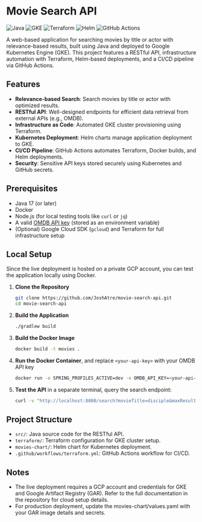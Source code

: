 # Movie Search API

![Java](https://img.shields.io/badge/Java-17-blue)
![GKE](https://img.shields.io/badge/GKE-Kubernetes-green)
![Terraform](https://img.shields.io/badge/Terraform-1.10.4-purple)
![Helm](https://img.shields.io/badge/Helm-3-orange)
![GitHub Actions](https://img.shields.io/badge/GitHub_Actions-CI/CD-brightgreen)

A web-based application for searching movies by title or actor with relevance-based results, built using Java and deployed to Google Kubernetes Engine (GKE). This project features a RESTful API, infrastructure automation with Terraform, Helm-based deployments, and a CI/CD pipeline via GitHub Actions.

## Features
- **Relevance-based Search**: Search movies by title or actor with optimized results.
- **RESTful API**: Well-designed endpoints for efficient data retrieval from external APIs (e.g., OMDB).
- **Infrastructure as Code**: Automated GKE cluster provisioning using Terraform.
- **Kubernetes Deployment**: Helm charts manage application deployment to GKE.
- **CI/CD Pipeline**: GitHub Actions automates Terraform, Docker builds, and Helm deployments.
- **Security**: Sensitive API keys stored securely using Kubernetes and GitHub secrets.

## Prerequisites
- Java 17 (or later)
- Docker
- Node.js (for local testing tools like `curl` or `jq`)
- A valid [OMDB API key](https://www.omdbapi.com/apikey.aspx) (stored as an environment variable)
- (Optional) Google Cloud SDK (`gcloud`) and Terraform for full infrastructure setup

## Local Setup
Since the live deployment is hosted on a private GCP account, you can test the application locally using Docker.

1. **Clone the Repository**
   ```bash
   git clone https://github.com/JoshAtre/movie-search-api.git
   cd movie-search-api

2. **Build the Application**
   ```bash
   ./gradlew build

3. **Build the Docker Image**
   ```bash
   docker build -t movies .
   
5. **Run the Docker Container**, and replace `<your-api-key>` with your OMDB API key
   ```bash
   docker run -e SPRING_PROFILES_ACTIVE=dev -e OMDB_API_KEY=<your-api-key> -p 8080:8080 movies
   
6. **Test the API** in a separate terminal, query the search endpoint:
   ```bash
   curl -v "http://localhost:8080/search?movieTitle=disciple&maxResults=1"

## Project Structure
- `src/`: Java source code for the RESTful API.
- `terraform/`: Terraform configuration for GKE cluster setup.
- `movies-chart/`: Helm chart for Kubernetes deployment.
- `.github/workflows/terraform.yml`: GitHub Actions workflow for CI/CD.

## Notes
- The live deployment requires a GCP account and credentials for GKE and Google Artifact Registry (GAR). Refer to the full documentation in the repository for cloud setup details.
- For production deployment, update the movies-chart/values.yaml with your GAR image details and secrets.
